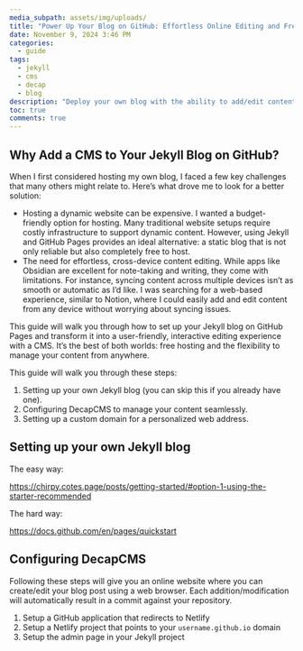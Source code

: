 ```yaml
---
media_subpath: assets/img/uploads/
title: "Power Up Your Blog on GitHub: Effortless Online Editing and Free Hosting"
date: November 9, 2024 3:46 PM
categories:
  - guide
tags:
  - jekyll
  - cms
  - decap
  - blog
description: "Deploy your own blog with the ability to add/edit content straight from the web with GitHub, Jekyll and DecapCMS."
toc: true
comments: true
---
```

## Why Add a CMS to Your Jekyll Blog on GitHub?

When I first considered hosting my own blog, I faced a few key challenges that many others might relate to. Here’s what drove me to look for a better solution:

* Hosting a dynamic website can be expensive. I wanted a budget-friendly option for hosting. Many traditional website setups require costly infrastructure to support dynamic content. However, using Jekyll and GitHub Pages provides an ideal alternative: a static blog that is not only reliable but also completely free to host.
* The need for effortless, cross-device content editing. While apps like Obsidian are excellent for note-taking and writing, they come with limitations. For instance, syncing content across multiple devices isn’t as smooth or automatic as I’d like. I was searching for a web-based experience, similar to Notion, where I could easily add and edit content from any device without worrying about syncing issues.

This guide will walk you through how to set up your Jekyll blog on GitHub Pages and transform it into a user-friendly, interactive editing experience with a CMS. It’s the best of both worlds: free hosting and the flexibility to manage your content from anywhere.

This guide will walk you through these steps:

1. Setting up your own Jekyll blog (you can skip this if you already have one).
2. Configuring DecapCMS to manage your content seamlessly.
3. Setting up a custom domain for a personalized web address.

## Setting up your own Jekyll blog

The easy way:

https://chirpy.cotes.page/posts/getting-started/#option-1-using-the-starter-recommended

The hard way: 

https://docs.github.com/en/pages/quickstart

## Configuring DecapCMS
Following these steps will give you an online website where you can create/edit your blog post using a web browser. Each addition/modification will automatically result in a commit against your repository.

1. Setup a GitHub application that redirects to Netlify
2. Setup a Netlify project that points to your `username.github.io` domain
3. Setup the admin page in your Jekyll project
